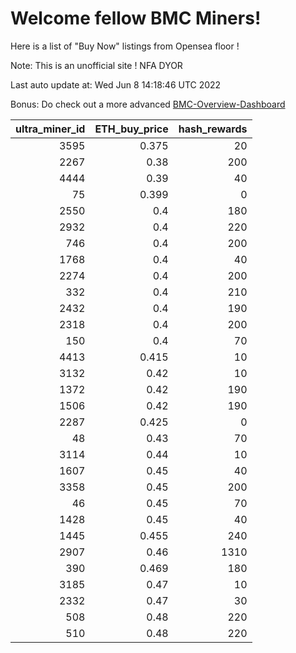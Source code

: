 # Welcome fellow BMC Miners!
Here is a list of "Buy Now" listings from Opensea floor !

Note: This is an unofficial site ! NFA DYOR

Last auto update at: Wed Jun  8 14:18:46 UTC 2022

Bonus: Do check out a more advanced [BMC-Overview-Dashboard](https://dune.com/defifunk/BMC-Overview-Dashboard)


|   ultra_miner_id |   ETH_buy_price |   hash_rewards |
|-----------------:|----------------:|---------------:|
|             3595 |           0.375 |             20 |
|             2267 |           0.38  |            200 |
|             4444 |           0.39  |             40 |
|               75 |           0.399 |              0 |
|             2550 |           0.4   |            180 |
|             2932 |           0.4   |            220 |
|              746 |           0.4   |            200 |
|             1768 |           0.4   |             40 |
|             2274 |           0.4   |            200 |
|              332 |           0.4   |            210 |
|             2432 |           0.4   |            190 |
|             2318 |           0.4   |            200 |
|              150 |           0.4   |             70 |
|             4413 |           0.415 |             10 |
|             3132 |           0.42  |             10 |
|             1372 |           0.42  |            190 |
|             1506 |           0.42  |            190 |
|             2287 |           0.425 |              0 |
|               48 |           0.43  |             70 |
|             3114 |           0.44  |             10 |
|             1607 |           0.45  |             40 |
|             3358 |           0.45  |            200 |
|               46 |           0.45  |             70 |
|             1428 |           0.45  |             40 |
|             1445 |           0.455 |            240 |
|             2907 |           0.46  |           1310 |
|              390 |           0.469 |            180 |
|             3185 |           0.47  |             10 |
|             2332 |           0.47  |             30 |
|              508 |           0.48  |            220 |
|              510 |           0.48  |            220 |